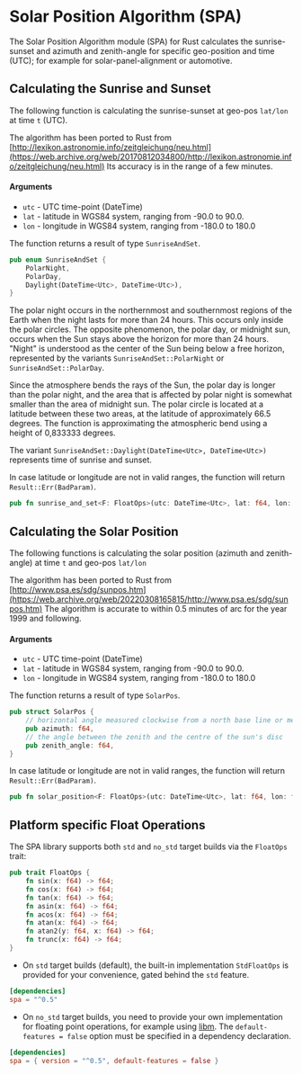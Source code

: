 # Solar Position Algorithm (SPA)
The Solar Position Algorithm module (SPA) for Rust calculates the sunrise-sunset and azimuth and zenith-angle for
specific geo-position and time (UTC); for example for solar-panel-alignment or automotive.

## Calculating the Sunrise and Sunset

The following function is calculating the sunrise-sunset at geo-pos `lat/lon` at time `t` (UTC).

The algorithm has been ported to Rust from [http://lexikon.astronomie.info/zeitgleichung/neu.html](https://web.archive.org/web/20170812034800/http://lexikon.astronomie.info/zeitgleichung/neu.html)
Its accuracy is in the range of a few minutes.

#### Arguments

 * `utc` - UTC time-point (DateTime<Utc>)
 * `lat` - latitude in WGS84 system, ranging from -90.0 to 90.0.
 * `lon` - longitude in WGS84 system, ranging from -180.0 to 180.0

The function returns a result of type `SunriseAndSet`.

```rust
pub enum SunriseAndSet {
    PolarNight,
    PolarDay,
    Daylight(DateTime<Utc>, DateTime<Utc>),
}
```

The polar night occurs in the northernmost and southernmost regions of the Earth when the night lasts
for more than 24 hours. This occurs only inside the polar circles. The opposite phenomenon, the
polar day, or midnight sun, occurs when the Sun stays above the horizon for more than 24 hours.
"Night" is understood as the center of the Sun being below a free horizon, represented by the variants
`SunriseAndSet::PolarNight` or `SunriseAndSet::PolarDay`.

Since the atmosphere bends the rays of the Sun, the polar day is longer than the polar night,
and the area that is affected by polar night is somewhat smaller than the area of midnight sun.
The polar circle is located at a latitude between these two areas, at the latitude of
approximately 66.5 degrees. The function is approximating the atmospheric bend using a height
of 0,833333 degrees.

The variant `SunriseAndSet::Daylight(DateTime<Utc>, DateTime<Utc>)` represents time of sunrise and sunset.

In case latitude or longitude are not in valid ranges, the function will return `Result::Err(BadParam)`.


```rust
pub fn sunrise_and_set<F: FloatOps>(utc: DateTime<Utc>, lat: f64, lon: f64) -> Result<SunriseAndSet, SpaError> {..}
```

## Calculating the Solar Position

The following functions is calculating the solar position (azimuth and zenith-angle)
at time `t` and geo-pos `lat/lon`

The algorithm has been ported to Rust from [http://www.psa.es/sdg/sunpos.htm](https://web.archive.org/web/20220308165815/http://www.psa.es/sdg/sunpos.htm)
The algorithm is accurate to within 0.5 minutes of arc for the year 1999 and following.

#### Arguments

* `utc` - UTC time-point (DateTime<Utc>)
* `lat` - latitude in WGS84 system, ranging from -90.0 to 90.0.
* `lon` - longitude in WGS84 system, ranging from -180.0 to 180.0

The function returns a result of type `SolarPos`.

```rust
pub struct SolarPos {
    // horizontal angle measured clockwise from a north base line or meridian
    pub azimuth: f64,
    // the angle between the zenith and the centre of the sun's disc
    pub zenith_angle: f64,
}
```

In case latitude or longitude are not in valid ranges, the function will return `Result::Err(BadParam)`.

```rust
pub fn solar_position<F: FloatOps>(utc: DateTime<Utc>, lat: f64, lon: f64) -> Result<SolarPos, SpaError> {..}
```

## Platform specific Float Operations
The SPA library supports both `std` and `no_std` target builds via the `FloatOps` trait:

```rust
pub trait FloatOps {
    fn sin(x: f64) -> f64;
    fn cos(x: f64) -> f64;
    fn tan(x: f64) -> f64;
    fn asin(x: f64) -> f64;
    fn acos(x: f64) -> f64;
    fn atan(x: f64) -> f64;
    fn atan2(y: f64, x: f64) -> f64;
    fn trunc(x: f64) -> f64;
}
```

- On `std` target builds (default), the built-in implementation `StdFloatOps` is provided
for your convenience, gated behind the `std` feature.
```toml
[dependencies]
spa = "^0.5"
```
- On `no_std` target builds, you need to provide your own implementation for
floating point operations, for example using [libm](https://docs.rs/libm/0.2.7/libm/).
The `default-features = false` option must be specified in a dependency declaration.
```toml
[dependencies]
spa = { version = "^0.5", default-features = false }
```
